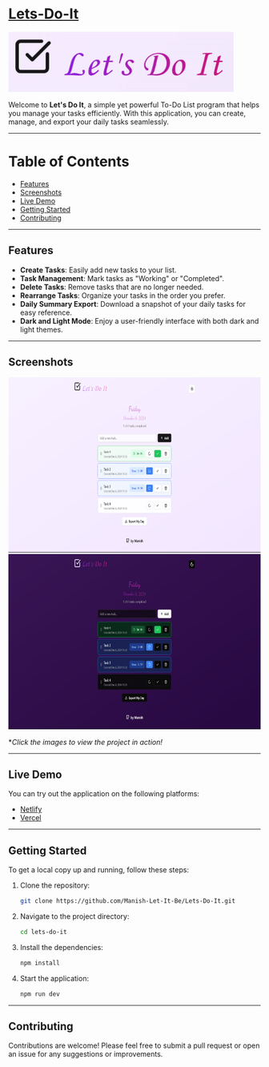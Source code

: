 # [Lets-Do-It](https://taskhandle.netlify.app/)

<a href="https://taskhandlerr.vercel.app/">
    <img src="LetsDoItTitle.gif" alt="Lets Do It User Interface" height="120">
</a>

Welcome to **Let's Do It**, a simple yet powerful To-Do List program that helps you manage your tasks efficiently. With this application, you can create, manage, and export your daily tasks seamlessly.

---

# Table of Contents

- [Features](#features)
- [Screenshots](#screenshots)
- [Live Demo](#live-demo)
- [Getting Started](#getting-started)
- [Contributing](#contributing)

---

## Features

- **Create Tasks**: Easily add new tasks to your list.
- **Task Management**: Mark tasks as "Working" or "Completed".
- **Delete Tasks**: Remove tasks that are no longer needed.
- **Rearrange Tasks**: Organize your tasks in the order you prefer.
- **Daily Summary Export**: Download a snapshot of your daily tasks for easy reference.
- **Dark and Light Mode**: Enjoy a user-friendly interface with both dark and light themes.

---

## Screenshots

<a href="https://taskhandlerr.vercel.app/">
    <img src="Light_UI.png" alt="Light Mode" height="350">
</a>

<a href="https://taskhandlerr.vercel.app/">
    <img src="Dark_UI.png" alt="Light Mode" height="350">
</a>


**Click the images to view the project in action!*

---

## Live Demo

You can try out the application on the following platforms:

- [Netlify](https://taskhandle.netlify.app/)
- [Vercel](https://taskhandlerr.vercel.app/)

---

## Getting Started

To get a local copy up and running, follow these steps:

1. Clone the repository:
   ```bash
   git clone https://github.com/Manish-Let-It-Be/Lets-Do-It.git
   ```
2. Navigate to the project directory:
   ```bash
   cd lets-do-it
   ```
3. Install the dependencies:
   ```bash
   npm install
   ```
4. Start the application:
   ```bash
   npm run dev
   ```

---

## Contributing

Contributions are welcome! Please feel free to submit a pull request or open an issue for any suggestions or improvements.




